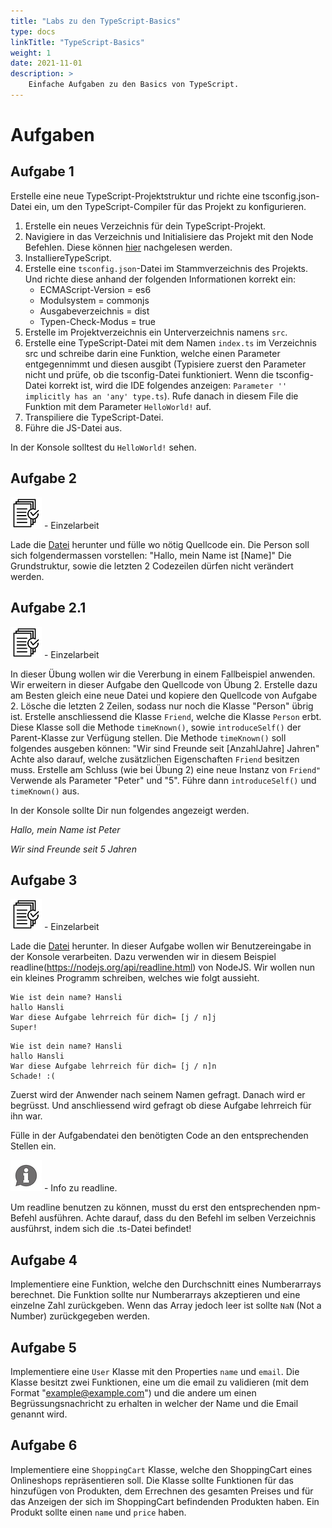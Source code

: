 ```yaml
---
title: "Labs zu den TypeScript-Basics"
type: docs
linkTitle: "TypeScript-Basics"
weight: 1
date: 2021-11-01
description: >
    Einfache Aufgaben zu den Basics von TypeScript.
---
```

# Aufgaben
## Aufgabe 1
Erstelle eine neue TypeScript-Projektstruktur und richte eine tsconfig.json-Datei ein, um den TypeScript-Compiler für das Projekt zu konfigurieren.

1. Erstelle ein neues Verzeichnis für dein TypeScript-Projekt. 
2. Navigiere in das Verzeichnis und Initialisiere das Projekt mit den Node Befehlen. Diese können [hier](../../../docs/web/ide_advanced/01_nodejs.md#npm-commands) nachgelesen werden. 
4. InstalliereTypeScript. 
5. Erstelle eine `tsconfig.json`-Datei im Stammverzeichnis des Projekts. Und richte diese anhand der folgenden Informationen korrekt ein:
   * ECMAScript-Version = es6
   * Modulsystem = commonjs
   * Ausgabeverzeichnis = dist
   * Typen-Check-Modus = true
6. Erstelle im Projektverzeichnis ein Unterverzeichnis namens `src`. 
7. Erstelle eine TypeScript-Datei mit dem Namen `index.ts` im Verzeichnis src und schreibe darin eine Funktion, welche einen Parameter entgegennimmt und diesen ausgibt (Typisiere zuerst den Parameter nicht und prüfe, ob die tsconfig-Datei funktioniert. Wenn die tsconfig-Datei korrekt ist, wird die IDE folgendes anzeigen: `Parameter '' implicitly has an 'any' type.ts`). Rufe danach in diesem File die Funktion mit dem Parameter `HelloWorld!` auf.
8. Transpiliere die TypeScript-Datei.
9. Führe die JS-Datei aus.

In der Konsole solltest du `HelloWorld!` sehen.


## Aufgabe 2
![task2](/images/task.png) - Einzelarbeit

Lade die [Datei](/files/exams/angular/uebung2.ts) herunter und fülle wo nötig Quellcode ein.
Die Person soll sich folgendermassen vorstellen: "Hallo, mein Name ist [Name]"
Die Grundstruktur, sowie die letzten 2 Codezeilen dürfen nicht verändert werden.


## Aufgabe 2.1
![task3](/images/task.png) - Einzelarbeit

In dieser Übung wollen wir die Vererbung in einem Fallbeispiel anwenden.
Wir erweitern in dieser Aufgabe den Quellcode von Übung 2.
Erstelle dazu am Besten gleich eine neue Datei und kopiere den Quellcode von Aufgabe 2.
Lösche die letzten 2 Zeilen, sodass nur noch die Klasse "Person" übrig ist.
Erstelle anschliessend die Klasse `Friend`, welche die Klasse `Person` erbt.
Diese Klasse soll die Methode `timeKnown()`, sowie `introduceSelf()` der Parent-Klasse zur Verfügung stellen.
Die Methode `timeKnown()` soll folgendes ausgeben können: "Wir sind Freunde seit [AnzahlJahre] Jahren"
Achte also darauf, welche zusätzlichen Eigenschaften `Friend` besitzen muss.
Erstelle am Schluss (wie bei Übung 2) eine neue Instanz von `Friend"` Verwende als Parameter "Peter" und "5".
Führe dann `introduceSelf()` und `timeKnown()` aus.

In der Konsole sollte Dir nun folgendes angezeigt werden.

*Hallo, mein Name ist Peter*

*Wir sind Freunde seit 5 Jahren*


## Aufgabe 3
![task4](/images/task.png) - Einzelarbeit

Lade die [Datei](/files/exams/angular/uebung3.ts) herunter.
In dieser Aufgabe wollen wir Benutzereingabe in der Konsole verarbeiten.
Dazu verwenden wir in diesem Beispiel readline(https://nodejs.org/api/readline.html) von NodeJS.
Wir wollen nun ein kleines Programm schreiben, welches wie folgt aussieht.

```console
Wie ist dein name? Hansli
hallo Hansli
War diese Aufgabe lehrreich für dich= [j / n]j
Super!
```
```console
Wie ist dein name? Hansli
hallo Hansli
War diese Aufgabe lehrreich für dich= [j / n]n
Schade! :(
```
Zuerst wird der Anwender nach seinem Namen gefragt.
Danach wird er begrüsst.
Und anschliessend wird gefragt ob diese Aufgabe lehrreich für ihn war.

Fülle in der Aufgabendatei den benötigten Code an den entsprechenden Stellen ein.

![asset](/images/hint.png) - Info zu readline.

Um readline benutzen zu können, musst du erst den entsprechenden npm-Befehl ausführen.
Achte darauf, dass du den Befehl im selben Verzeichnis ausführst, indem sich die .ts-Datei befindet!


## Aufgabe 4
Implementiere eine Funktion, welche den Durchschnitt eines Numberarrays berechnet.
Die Funktion sollte nur Numberarrays akzeptieren und eine einzelne Zahl zurückgeben. Wenn das Array jedoch leer ist sollte `NaN` (Not a Number) zurückgegeben werden.


## Aufgabe 5
Implementiere eine `User` Klasse mit den Properties `name` und `email`.
Die Klasse besitzt zwei Funktionen, eine um die email zu validieren (mit dem Format "example@example.com") und die andere um einen Begrüssungsnachricht zu erhalten in welcher der Name und die Email genannt wird.


## Aufgabe 6
Implementiere eine `ShoppingCart` Klasse, welche den ShoppingCart eines Onlineshops repräsentieren soll.
Die Klasse sollte Funktionen für das hinzufügen von Produkten, dem Errechnen des gesamten Preises und für das Anzeigen der sich im ShoppingCart befindenden Produkten haben.
Ein Produkt sollte einen `name` und `price` haben.

